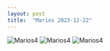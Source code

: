 ```yaml
---
layout: post
title:  "Marios 2023-12-22"
---
```



![Marios4]({{site.baseurl}}/assets/marios4.jpg)
![Marios4]({{site.baseurl}}/assets/marios4_.jpg)
![Marios4]({{site.baseurl}}/assets/marios4__.jpg)
